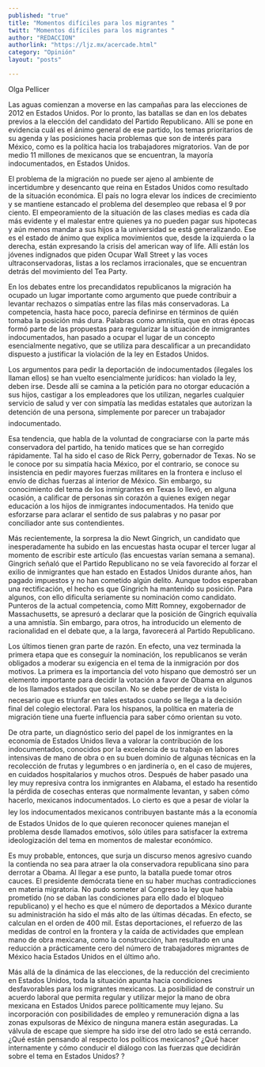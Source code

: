 ```yaml
---
published: "true"
title: "Momentos difíciles para los migrantes "
twitt: "Momentos difíciles para los migrantes "
author: "REDACCION"
authorlink: "https://ljz.mx/acercade.html"
category: "Opinión"
layout: "posts"

---
```



  Olga Pellicer



Las aguas comienzan a moverse en las campañas para las elecciones de 2012 en Estados Unidos. Por lo pronto, las batallas se dan en los debates previos a la elección del candidato del Partido Republicano. Allí se pone en evidencia cuál es el ánimo general de ese partido, los temas prioritarios de su agenda y las posiciones hacia problemas que son de interés para México, como es la política hacia los trabajadores migratorios. Van de por medio 11 millones de mexicanos que se encuentran, la mayoría indocumentados, en Estados Unidos.  

  El problema de la migración no puede ser ajeno al ambiente de incertidumbre y desencanto que reina en Estados Unidos como resultado de la situación económica. El país no logra elevar los índices de crecimiento y se mantiene estancado el problema del desempleo que rebasa el 9 por ciento. El empeoramiento de la situación de las clases medias es cada día más evidente y el malestar entre quienes ya no pueden pagar sus hipotecas y aún menos mandar a sus hijos a la universidad se está generalizando. Ese es el estado de ánimo que explica movimientos que, desde la izquierda o la derecha, están expresando la crisis del american way of life. Allí están los jóvenes indignados que piden Ocupar Wall Street y las voces ultraconservadoras, listas a los reclamos irracionales, que se encuentran detrás del movimiento del Tea Party.



  En los debates entre los precandidatos republicanos la migración ha ocupado un lugar importante como argumento que puede contribuir a levantar rechazos o simpatías entre las filas más conservadoras. La competencia, hasta hace poco, parecía definirse en términos de quién tomaba la posición más dura. Palabras como amnistía, que en otras épocas formó parte de las propuestas para regularizar la situación de inmigrantes indocumentados, han pasado a ocupar el lugar de un concepto esencialmente negativo, que se utiliza para descalificar a un precandidato dispuesto a justificar la violación de la ley en Estados Unidos.



  Los argumentos para pedir la deportación de indocumentados (ilegales los llaman ellos) se han vuelto esencialmente jurídicos: han violado la ley, deben irse. Desde allí se camina a la petición para no otorgar educación a sus hijos, castigar a los empleadores que los utilizan, negarles cualquier servicio de salud y ver con simpatía las medidas estatales que autorizan la detención de una persona, simplemente por parecer un trabajador indocumentado.



  Esa tendencia, que habla de la voluntad de congraciarse con la parte más conservadora del partido, ha tenido matices que se han corregido rápidamente. Tal ha sido el caso de Rick Perry, gobernador de Texas. No se le conoce por su simpatía hacia México, por el contrario, se conoce su insistencia en pedir mayores fuerzas militares en la frontera e incluso el envío de dichas fuerzas al interior de México. Sin embargo, su conocimiento del tema de los inmigrantes en Texas lo llevó, en alguna ocasión, a calificar de personas sin corazón a quienes exigen negar educación a los hijos de inmigrantes indocumentados. Ha tenido que esforzarse para aclarar el sentido de sus palabras y no pasar por conciliador ante sus contendientes.



  Más recientemente, la sorpresa la dio Newt Gingrich, un candidato que inesperadamente ha subido en las encuestas hasta ocupar el tercer lugar al momento de escribir este artículo (las encuestas varían semana a semana). Gingrich señaló que el Partido Republicano no se veía favorecido al forzar el exilio de inmigrantes que han estado en Estados Unidos durante años, han pagado impuestos y no han cometido algún delito. Aunque todos esperaban una rectificación, el hecho es que Gingrich ha mantenido su posición. Para algunos, con ello dificulta seriamente su nominación como candidato. Punteros de la actual competencia, como Mitt Romney, exgobernador de Massachusetts, se apresuró a declarar que la posición de Gingrich equivalía a una amnistía. Sin embargo, para otros, ha introducido un elemento de racionalidad en el debate que, a la larga, favorecerá al Partido Republicano.



  Los últimos tienen gran parte de razón. En efecto, una vez terminada la primera etapa que es conseguir la nominación, los republicanos se verán obligados a moderar su exigencia en el tema de la inmigración por dos motivos. La primera es la importancia del voto hispano que demostró ser un elemento importante para decidir la votación a favor de Obama en algunos de los llamados estados que oscilan. No se debe perder de vista lo necesario que es triunfar en tales estados cuando se llega a la decisión final del colegio electoral. Para los hispanos, la política en materia de migración tiene una fuerte influencia para saber cómo orientan su voto.



  De otra parte, un diagnóstico serio del papel de los inmigrantes en la economía de Estados Unidos lleva a valorar la contribución de los indocumentados, conocidos por la excelencia de su trabajo en labores intensivas de mano de obra o en su buen dominio de algunas técnicas en la recolección de frutas y legumbres o en jardinería o, en el caso de mujeres, en cuidados hospitalarios y muchos otros. Después de haber pasado una ley muy represiva contra los inmigrantes en Alabama, el estado ha resentido la pérdida de cosechas enteras que normalmente levantan, y saben cómo hacerlo, mexicanos indocumentados. Lo cierto es que a pesar de violar la ley los indocumentados mexicanos contribuyen bastante más a la economía de Estados Unidos de lo que quieren reconocer quienes manejan el problema desde llamados emotivos, sólo útiles para satisfacer la extrema ideologización del tema en momentos de malestar económico.



  Es muy probable, entonces, que surja un discurso menos agresivo cuando la contienda no sea para atraer la ola conservadora republicana sino para derrotar a Obama. Al llegar a ese punto, la batalla puede tomar otros cauces. El presidente demócrata tiene en su haber muchas contradicciones en materia migratoria. No pudo someter al Congreso la ley que había prometido (no se daban las condiciones para ello dado el bloqueo republicano) y el hecho es que el número de deportados a México durante su administración ha sido el más alto de las últimas décadas. En efecto, se calculan en el orden de 400 mil. Estas deportaciones, el refuerzo de las medidas de control en la frontera y la caída de actividades que emplean mano de obra mexicana, como la construcción, han resultado en una reducción a prácticamente cero del número de trabajadores migrantes de México hacia Estados Unidos en el último año.



  Más allá de la dinámica de las elecciones, de la reducción del crecimiento en Estados Unidos, toda la situación apunta hacia condiciones desfavorables para los migrantes mexicanos. La posibilidad de construir un acuerdo laboral que permita regular y utilizar mejor la mano de obra mexicana en Estados Unidos parece políticamente muy lejano. Su incorporación con posibilidades de empleo y remuneración digna a las zonas expulsoras de México de ninguna manera están aseguradas. La válvula de escape que siempre ha sido irse del otro lado se está cerrando. ¿Qué están pensando al respecto los políticos mexicanos? ¿Qué hacer internamente y cómo conducir el diálogo con las fuerzas que decidirán sobre el tema en Estados Unidos? ?

